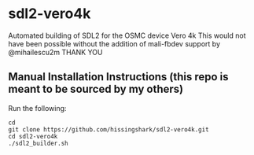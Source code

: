 # sdl2-vero4k

Automated building of SDL2 for the OSMC device Vero 4k
This would not have been possible without the addition of mali-fbdev support by @mihailescu2m THANK YOU

## Manual Installation Instructions (this repo is meant to be sourced by my others)
Run the following:
```
cd
git clone https://github.com/hissingshark/sdl2-vero4k.git
cd sdl2-vero4k
./sdl2_builder.sh
```
